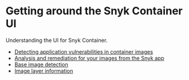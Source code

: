 # Getting around the Snyk Container UI

Understanding the UI for Snyk Container.

* [Detecting application vulnerabilities in container images](detecting-application-vulnerabilities-in-container-images.md)
* [Analysis and remediation for your images from the Snyk app](analysis-and-remediation-for-your-images-from-the-snyk-app.md)
* [Base image detection](base-image-detection.md)
* [Image layer information](image-layer-information.md)



